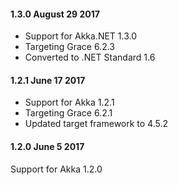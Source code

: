#### 1.3.0 August 29 2017 ####
- Support for Akka.NET 1.3.0
- Targeting Grace 6.2.3
- Converted to .NET Standard 1.6

#### 1.2.1 June 17 2017 ####

- Support for Akka 1.2.1
- Targeting Grace 6.2.1
- Updated target framework to 4.5.2

#### 1.2.0 June 5 2017 ####

Support for Akka 1.2.0